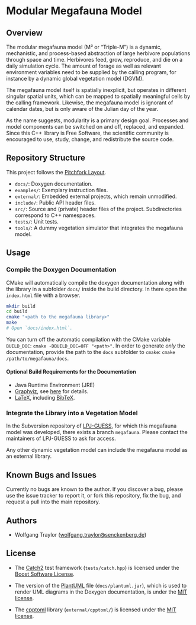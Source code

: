 Modular Megafauna Model
=======================

Overview
--------

The modular megafauna model (M³ or “Triple-M”) is a dynamic, mechanistic, and process-based abstraction of large herbivore populations through space and time.
Herbivores feed, grow, reproduce, and die on a daily simulation cycle.
The amount of forage as well as relevant environment variables need to be supplied by the calling program, for instance by a dynamic global vegetation model (DGVM).

The megafauna model itself is spatially inexplicit, but operates in different singular spatial units, which can be mapped to spatially meaningful cells by the calling framework.
Likewise, the megafauna model is ignorant of calendar dates, but is only aware of the Julian day of the year.

As the name suggests, modularity is a primary design goal.
Processes and model components can be switched on and off, replaced, and expanded.
Since this C++ library is Free Software, the scientific community is encouraged to use, study, change, and redistribute the source code.

<!--TODO: Is the name “Triple-M” or M³ appropriate?-->
<!--TODO: Is Free Software applicable after the license is chosen?-->

Repository Structure
--------------------

This project follows the [Pitchfork Layout](https://github.com/vector-of-bool/pitchfork).

- `docs/`: Doxygen documentation.
- `examples/`: Exemplary instruction files.
- `external/`: Embedded external projects, which remain unmodified.
- `include/`: Public API header files.
- `src/`: Source and (private) header files of the project. Subdirectories correspond to C++ namespaces.
- `tests/`: Unit tests.
- `tools/`: A dummy vegetation simulator that integrates the megafauna model.

Usage
-----

### Compile the Doxygen Documentation
CMake will automatically compile the doxygen documentation along with the library in a subfolder `docs/` inside the build directory. In there open the `index.html` file with a browser.

```bash
mkdir build
cd build
cmake "<path to the megafauna library>"
make
# Open `docs/index.html`.
```

You can turn off the automatic compilation with the CMake variable `BUILD_DOC`: `cmake -DBUILD_DOC=OFF "<path>"`.
In order to generate _only_ the documentation, provide the path to the `docs` subfolder to `cmake`: `cmake /path/to/megafauna/docs`.

#### Optional Build Requirements for the Documentation
- Java Runtime Environment (JRE)
- [Graphviz](www.graphviz.org), see [here](http://plantuml.com/graphviz-dot) for details.
- [LaTeX](www.latex-project.org), including [BibTeX](www.bibtex.org).

### Integrate the Library into a Vegetation Model

In the Subversion repository of [LPJ-GUESS](http://iis4.nateko.lu.se/lpj-guess/), for which this megafauna model was developed, there exists a branch `megafauna`.
Please contact the maintainers of LPJ-GUESS to ask for access.

Any other dynamic vegetation model can include the megafauna model as an external library.
<!--TODO: Add advice on dynamic vs. static library to comply with library licens.-->

Known Bugs and Issues
---------------------

Currently no bugs are known to the author.
If you discover a bug, please use the issue tracker to report it, or fork this repository, fix the bug, and request a pull into the main repository.
<!--TODO: link to instruction for GitHub workflow-->

Authors
-------

- Wolfgang Traylor (wolfgang.traylor@senckenberg.de) <!--TODO: Add ORCID-->

License
-------

- The [Catch2](https://github.com/catchorg/Catch2) test framework (`tests/catch.hpp`) is licensed under the [Boost Software License](http://www.boost.org/LICENSE_1_0.txt).

- The version of the [PlantUML](http://plantuml.com) file (`docs/plantuml.jar`), which is used to render UML diagrams in the Doxygen documentation, is under the [MIT license](http://opensource.org/licenses/MIT).

- The [cpptoml](https://github.com/skystrife/cpptoml) library (`external/cpptoml/`) is licensed under the [MIT license](http://opensource.org/licenses/MIT).
